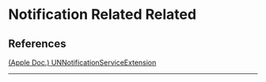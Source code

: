 # Notification Related Related
## References
[(Apple Doc.) UNNotificationServiceExtension](https://developer.apple.com/documentation/usernotifications/unnotificationserviceextension)

----